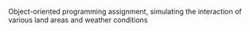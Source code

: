 Object-oriented programming assignment, simulating the interaction of various land areas and weather conditions
